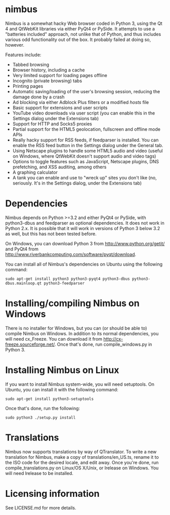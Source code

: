 nimbus
======

Nimbus is a somewhat hacky Web browser coded in Python 3, using the Qt 4 and
QtWebKit libraries via either PyQt4 or PySide. It attempts to use a "batteries
included" approach, not unlike that of Python, and thus includes various odd
functionality out of the box. It probably failed at doing so, however.

Features include:
* Tabbed browsing
* Browser history, including a cache
* Very limited support for loading pages offline
* Incognito (private browsing) tabs
* Printing pages
* Automatic saving/loading of the user's browsing session, reducing the damage
  done by a crash
* Ad blocking via either Adblock Plus filters or a modified *hosts* file
* Basic support for extensions and user scripts
* YouTube video downloads via user script (you can enable this in the Settings
  dialog under the Extensions tab)
* Support for HTTP and Socks5 proxies
* Partial support for the HTML5 geolocation, fullscreen and offline mode APIs
* Really hacky support for RSS feeds, if feedparser is installed. You can
  enable the RSS feed button in the Settings dialog under the General tab.
* Using Netscape plugins to handle some HTML5 audio and video (useful on
  Windows, where QtWebKit doesn't support audio and video tags)
* Options to toggle features such as JavaScript, Netscape plugins, DNS
  prefetching, and XSS auditing, among others
* A graphing calculator
* A tank you can enable and use to "wreck up" sites you don't like (no,
  seriously. It's in the Settings dialog, under the Extensions tab)

Dependencies
======

Nimbus depends on Python >=3.2 and either PyQt4 or PySide, with python3-dbus
and feedparser as optional dependencies. It does not work in Python 2.x. It is
possible that it will work in versions of Python 3 below 3.2 as well, but this
has not been tested before.

On Windows, you can download Python 3 from http://www.python.org/getit/ and
PyQt4 from http://www.riverbankcomputing.com/software/pyqt/download.

You can install all of Nimbus's dependencies on Ubuntu using the following
command:

    sudo apt-get install python3 python3-pyqt4 python3-dbus python3-dbus.mainloop.qt python3-feedparser

Installing/compiling Nimbus on Windows
======

There is no installer for Windows, but you can (or should be able to) compile
Nimbus on Windows. In addition to its normal dependencies, you will need
cx_Freeze. You can download it from http://cx-freeze.sourceforge.net/. Once
that's done, run compile_windows.py in Python 3.

Installing Nimbus on Linux
======

If you want to install Nimbus system-wide, you will need setuptools. On
Ubuntu, you can install it with the following command:

    sudo apt-get install python3-setuptools

Once that's done, run the following:

    sudo python3 ./setup.py install

Translations
======

Nimbus now supports translations by way of QTranslator. To write a new
translation for Nimbus, make a copy of translations/en_US.ts, rename it to the
ISO code for the desired locale, and edit away. Once you're done, run
compile_translations.py on Linux/OS X/Unix, or lrelease on Windows. You will
need lrelease to be installed.

Licensing information
======

See LICENSE.md for more details.
